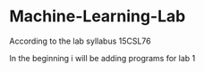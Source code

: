 # Machine-Learning-Lab
According to the lab syllabus 15CSL76

In the beginning i will be adding programs for lab 1
